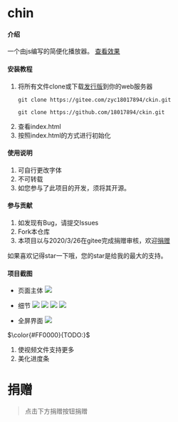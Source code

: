 # chin

#### 介绍
一个由js编写的简便化播放器。
[查看效果](http://blog.zyczy.com.cn/demo)

#### 安装教程

1.  将所有文件clone或下载[发行版](https://gitee.com/zyc18017894/ckin/releases)到你的web服务器
    ```
    git clone https://gitee.com/zyc18017894/ckin.git
    ```
    ```
    git clone https://github.com/18017894/ckin.git
    ```
2.  查看index.html
3.  按照index.html的方式进行初始化

#### 使用说明

1.  可自行更改字体
2.  不可转载
3.  如您参与了此项目的开发，须将其开源。

#### 参与贡献

1.  如发现有Bug，请提交Issues
2.  Fork本仓库
3.  本项目以与2020/3/26在gitee完成捐赠审核，欢迎[捐赠](https://gitee.com/zyc18017894/ckin#%E6%8D%90%E8%B5%A0)

如果喜欢记得star一下哦，您的star是给我的最大的支持。

#### 项目截图
- 页面主体
![](https://images.gitee.com/uploads/images/2020/0326/183233_9cf53625_5726352.jpeg)

- 细节
![](https://images.gitee.com/uploads/images/2020/0326/183301_9438c9a3_5726352.jpeg)
![](https://images.gitee.com/uploads/images/2020/0326/183333_feb4a894_5726352.jpeg)
![](https://images.gitee.com/uploads/images/2020/0326/183347_e45ff0da_5726352.jpeg)
![](https://images.gitee.com/uploads/images/2020/0326/183358_48f38758_5726352.jpeg)

- 全屏界面
![](https://images.gitee.com/uploads/images/2020/0326/183416_63f0b2e7_5726352.jpeg)

$\color{#FF0000}{TODO:}$
1.  使视频文件支持更多
2.  美化进度条

# 捐赠
> 点击下方捐赠按钮捐赠